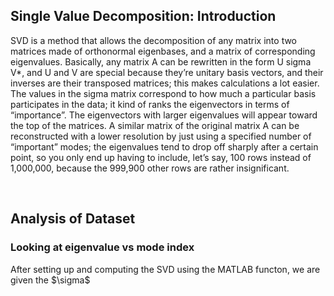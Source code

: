 <h2> Single Value Decomposition: Introduction </h2>
<p> SVD is a method that allows the decomposition of any matrix into two matrices made of orthonormal eigenbases, and a matrix of corresponding eigenvalues. Basically, any matrix A can be rewritten in the form U sigma V*, and U and V are special because they’re unitary basis vectors, and their inverses are their transposed matrices; this makes calculations a lot easier. The values in the sigma matrix correspond to how much a particular basis participates in the data; it kind of ranks the eigenvectors in terms of “importance”. The eigenvectors with larger eigenvalues will appear toward the top of the matrices. A similar matrix of the original matrix A can be reconstructed with a lower resolution by just using a specified number of “important” modes; the eigenvalues tend to drop off sharply after a certain point, so you only end up having to include, let’s say, 100 rows instead of 1,000,000, because the 999,900 other rows are rather insignificant.</p> <br>


<h2> Analysis of Dataset </h2>
<h3> Looking at eigenvalue vs mode index </h3>
<p> After setting up and computing the SVD using the MATLAB functon, we are given the $\sigma$